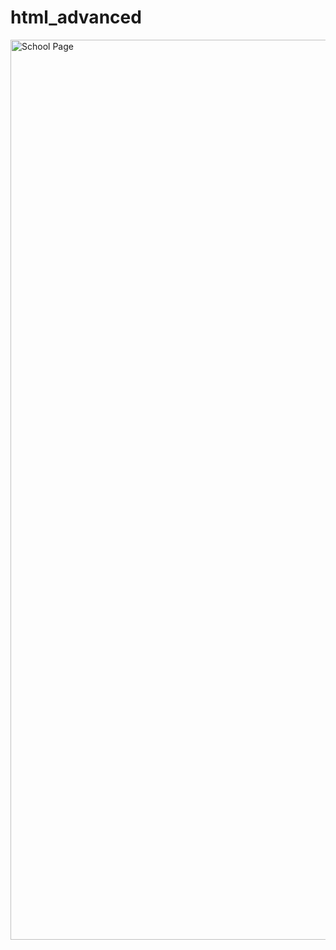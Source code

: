 # html_advanced
<img width="1440" alt="School Page" src="https://github.com/winnyineza/alu-web-development/assets/116871728/0b534c41-6523-442c-b0e6-a1e61eb48089">
